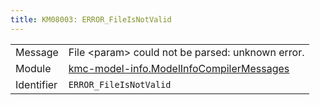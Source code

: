 ```yaml
---
title: KM08003: ERROR_FileIsNotValid
---
```


|            |           |
|------------|---------- |
| Message    | File &lt;param&gt; could not be parsed: unknown error\. |
| Module     | [kmc-model-info.ModelInfoCompilerMessages](kmc-model-info.modelinfocompilermessages) |
| Identifier | `ERROR_FileIsNotValid` |


